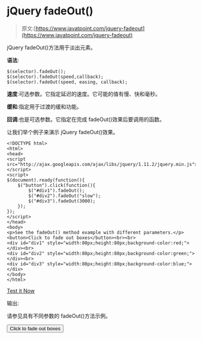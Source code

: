 # jQuery fadeOut()

> 原文:[https://www.javatpoint.com/jquery-fadeout](https://www.javatpoint.com/jquery-fadeout)

jQuery fadeOut()方法用于淡出元素。

**语法**:

```
$(selector).fadeOut();
$(selector).fadeOut(speed,callback); 
$(selector).fadeOut(speed, easing, callback);

```

**速度**:可选参数。它指定延迟的速度。它可能的值有慢、快和毫秒。

**缓和**:指定用于过渡的缓和功能。

**回调**:也是可选参数。它指定在完成 fadeOut()效果后要调用的函数。

让我们举个例子来演示 jQuery fadeOut()效果。

```
<!DOCTYPE html>
<html>
<head>
<script src="http://ajax.googleapis.com/ajax/libs/jquery/1.11.2/jquery.min.js"></script>
<script>
$(document).ready(function(){
    $("button").click(function(){
        $("#div1").fadeOut();
        $("#div2").fadeOut("slow");
        $("#div3").fadeOut(3000);
    });
});
</script>
</head>
<body>
<p>See the fadeOut() method example with different parameters.</p>
<button>Click to fade out boxes</button><br><br>
<div id="div1" style="width:80px;height:80px;background-color:red;"></div><br>
<div id="div2" style="width:80px;height:80px;background-color:green;"></div><br>
<div id="div3" style="width:80px;height:80px;background-color:blue;"></div>
</body>
</html> 

```

[Test it Now](https://www.javatpoint.com/oprweb/test.jsp?filename=jqueryfadeout1)

输出:

请参见具有不同参数的 fadeOut()方法示例。

<button class="b1">Click to fade out boxes</button>